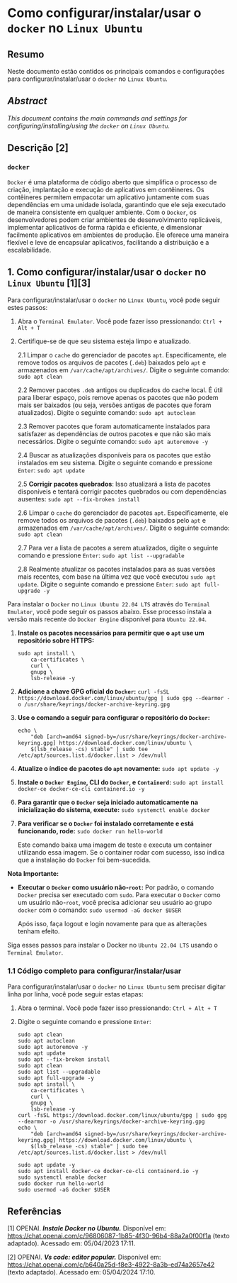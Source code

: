 # Como configurar/instalar/usar o `docker` no `Linux Ubuntu`

## Resumo

Neste documento estão contidos os principais comandos e configurações para configurar/instalar/usar o `docker` no `Linux Ubuntu`.

## _Abstract_

_This document contains the main commands and settings for configuring/installing/using the `docker` on `Linux Ubuntu`._


## Descrição [2]

### `docker`

`Docker` é uma plataforma de código aberto que simplifica o processo de criação, implantação e execução de aplicativos em contêineres. Os contêineres permitem empacotar um aplicativo juntamente com suas dependências em uma unidade isolada, garantindo que ele seja executado de maneira consistente em qualquer ambiente. Com o `Docker`, os desenvolvedores podem criar ambientes de desenvolvimento replicáveis, implementar aplicativos de forma rápida e eficiente, e dimensionar facilmente aplicativos em ambientes de produção. Ele oferece uma maneira flexível e leve de encapsular aplicativos, facilitando a distribuição e a escalabilidade.


## 1. Como configurar/instalar/usar o `docker` no `Linux Ubuntu` [1][3]

Para configurar/instalar/usar o `docker` no `Linux Ubuntu`, você pode seguir estes passos:

1. Abra o `Terminal Emulator`. Você pode fazer isso pressionando: `Ctrl + Alt + T`

2. Certifique-se de que seu sistema esteja limpo e atualizado.

    2.1 Limpar o `cache` do gerenciador de pacotes `apt`. Especificamente, ele remove todos os arquivos de pacotes (`.deb`) baixados pelo `apt` e armazenados em `/var/cache/apt/archives/`. Digite o seguinte comando: `sudo apt clean` 
    
    2.2 Remover pacotes `.deb` antigos ou duplicados do cache local. É útil para liberar espaço, pois remove apenas os pacotes que não podem mais ser baixados (ou seja, versões antigas de pacotes que foram atualizados). Digite o seguinte comando: `sudo apt autoclean`

    2.3 Remover pacotes que foram automaticamente instalados para satisfazer as dependências de outros pacotes e que não são mais necessários. Digite o seguinte comando: `sudo apt autoremove -y`

    2.4 Buscar as atualizações disponíveis para os pacotes que estão instalados em seu sistema. Digite o seguinte comando e pressione `Enter`: `sudo apt update`

    2.5 **Corrigir pacotes quebrados**: Isso atualizará a lista de pacotes disponíveis e tentará corrigir pacotes quebrados ou com dependências ausentes: `sudo apt --fix-broken install`

    2.6 Limpar o `cache` do gerenciador de pacotes `apt`. Especificamente, ele remove todos os arquivos de pacotes (`.deb`) baixados pelo `apt` e armazenados em `/var/cache/apt/archives/`. Digite o seguinte comando: `sudo apt clean` 
    
    2.7 Para ver a lista de pacotes a serem atualizados, digite o seguinte comando e pressione `Enter`:  `sudo apt list --upgradable`

    2.8 Realmente atualizar os pacotes instalados para as suas versões mais recentes, com base na última vez que você executou `sudo apt update`. Digite o seguinte comando e pressione `Enter`: `sudo apt full-upgrade -y`
    

Para instalar o `Docker` no `Linux Ubuntu 22.04 LTS` através do `Terminal Emulator`, você pode seguir os passos abaixo. Esse processo instala a versão mais recente do `Docker Engine` disponível para `Ubuntu 22.04`.

1. **Instale os pacotes necessários para permitir que o `apt` use um repositório sobre HTTPS:** 

    ```
    sudo apt install \
        ca-certificates \
        curl \
        gnupg \
        lsb-release -y
    ```
2. **Adicione a chave GPG oficial do `Docker`:**  `curl -fsSL https://download.docker.com/linux/ubuntu/gpg | sudo gpg --dearmor -o /usr/share/keyrings/docker-archive-keyring.gpg`

3. **Use o comando a seguir para configurar o repositório do `Docker`:**

    ```
    echo \
        "deb [arch=amd64 signed-by=/usr/share/keyrings/docker-archive-keyring.gpg] https://download.docker.com/linux/ubuntu \
        $(lsb_release -cs) stable" | sudo tee /etc/apt/sources.list.d/docker.list > /dev/null
    ```

4. **Atualize o índice de pacotes do `apt` novamente:** `sudo apt update -y`

5. **Instale o `Docker Engine`, CLI do `Docker`, e `Containerd`:** `sudo apt install docker-ce docker-ce-cli containerd.io -y`

6. **Para garantir que o `Docker` seja iniciado automaticamente na inicialização do sistema, execute:** `sudo systemctl enable docker`

7. **Para verificar se o `Docker` foi instalado corretamente e está funcionando, rode:** `sudo docker run hello-world`

    Este comando baixa uma imagem de teste e executa um container utilizando essa imagem. Se o container rodar com sucesso, isso indica que a instalação do `Docker` foi bem-sucedida.

**Nota Importante:**

- **Executar o `Docker` como usuário não-`root`:** Por padrão, o comando `Docker` precisa ser executado com `sudo`. Para executar o `Docker` como um usuário não-`root`, você precisa adicionar seu usuário ao grupo `docker` com o comando: `sudo usermod -aG docker $USER`

    Após isso, faça logout e login novamente para que as alterações tenham efeito.

Siga esses passos para instalar o Docker no `Ubuntu 22.04 LTS` usando o `Terminal Emulator`.

### 1.1 Código completo para configurar/instalar/usar

Para configurar/instalar/usar o `docker` no `Linux Ubuntu` sem precisar digitar linha por linha, você pode seguir estas etapas:

1. Abra o terminal. Você pode fazer isso pressionando: `Ctrl + Alt + T`

2. Digite o seguinte comando e pressione `Enter`:

    ```
    sudo apt clean                                                            
    sudo apt autoclean
    sudo apt autoremove -y
    sudo apt update
    sudo apt --fix-broken install
    sudo apt clean
    sudo apt list --upgradable
    sudo apt full-upgrade -y
    sudo apt install \
        ca-certificates \
        curl \
        gnupg \
        lsb-release -y
    curl -fsSL https://download.docker.com/linux/ubuntu/gpg | sudo gpg --dearmor -o /usr/share/keyrings/docker-archive-keyring.gpg
    echo \
        "deb [arch=amd64 signed-by=/usr/share/keyrings/docker-archive-keyring.gpg] https://download.docker.com/linux/ubuntu \
        $(lsb_release -cs) stable" | sudo tee /etc/apt/sources.list.d/docker.list > /dev/null

    sudo apt update -y
    sudo apt install docker-ce docker-ce-cli containerd.io -y
    sudo systemctl enable docker
    sudo docker run hello-world
    sudo usermod -aG docker $USER
    ```


## Referências

[1] OPENAI. ***Instale Docker no Ubuntu.*** Disponível em: <https://chat.openai.com/c/96806087-1b85-4f30-96b4-88a2a0f00f1a> (texto adaptado). Acessado em: 05/04/2023 17:11.

[2] OPENAI. ***Vs code: editor popular.*** Disponível em: <https://chat.openai.com/c/b640a25d-f8e3-4922-8a3b-ed74a2657e42> (texto adaptado). Acessado em: 05/04/2024 17:10.

